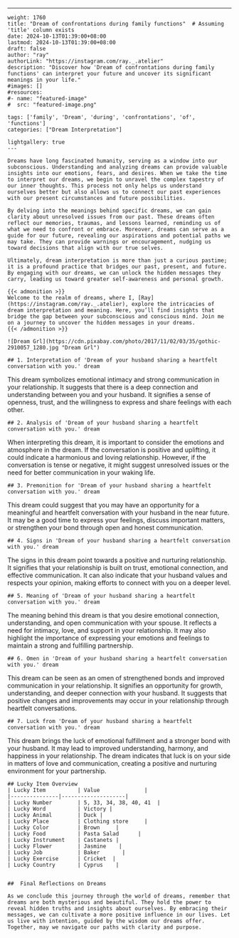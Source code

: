 ---
    weight: 1760
    title: "Dream of confrontations during family functions"  # Assuming 'title' column exists
    date: 2024-10-13T01:39:00+08:00
    lastmod: 2024-10-13T01:39:00+08:00
    draft: false
    author: "ray"
    authorLink: "https://instagram.com/ray._.atelier"
    description: "Discover how 'Dream of confrontations during family functions' can interpret your future and uncover its significant meanings in your life."
    #images: []
    #resources:
    #- name: "featured-image"
    #  src: "featured-image.png"
    
    tags: ['family', 'Dream', 'during', 'confrontations', 'of', 'functions']
    categories: ["Dream Interpretation"]
    
    lightgallery: true
    ---
    
    Dreams have long fascinated humanity, serving as a window into our subconscious. Understanding and analyzing dreams can provide valuable insights into our emotions, fears, and desires. When we take the time to interpret our dreams, we begin to unravel the complex tapestry of our inner thoughts. This process not only helps us understand ourselves better but also allows us to connect our past experiences with our present circumstances and future possibilities.
    
    By delving into the meanings behind specific dreams, we can gain clarity about unresolved issues from our past. These dreams often reflect our memories, traumas, and lessons learned, reminding us of what we need to confront or embrace. Moreover, dreams can serve as a guide for our future, revealing our aspirations and potential paths we may take. They can provide warnings or encouragement, nudging us toward decisions that align with our true selves.
    
    Ultimately, dream interpretation is more than just a curious pastime; it is a profound practice that bridges our past, present, and future. By engaging with our dreams, we can unlock the hidden messages they carry, leading us toward greater self-awareness and personal growth.
    
    {{< admonition >}}
    Welcome to the realm of dreams, where I, [Ray](https://instagram.com/ray._.atelier), explore the intricacies of dream interpretation and meaning. Here, you’ll find insights that bridge the gap between your subconscious and conscious mind. Join me on a journey to uncover the hidden messages in your dreams.
    {{< /admonition >}}
    
    ![Dream Grl](https://cdn.pixabay.com/photo/2017/11/02/03/35/gothic-2910057_1280.jpg "Dream Grl")
    
    ## 1. Interpretation of 'Dream of your husband sharing a heartfelt conversation with you.' dream
    
This dream symbolizes emotional intimacy and strong communication in your relationship. It suggests that there is a deep connection and understanding between you and your husband. It signifies a sense of openness, trust, and the willingness to express and share feelings with each other.
    
    ## 2. Analysis of 'Dream of your husband sharing a heartfelt conversation with you.' dream
    
When interpreting this dream, it is important to consider the emotions and atmosphere in the dream. If the conversation is positive and uplifting, it could indicate a harmonious and loving relationship. However, if the conversation is tense or negative, it might suggest unresolved issues or the need for better communication in your waking life.
    
    ## 3. Premonition for 'Dream of your husband sharing a heartfelt conversation with you.' dream
    
This dream could suggest that you may have an opportunity for a meaningful and heartfelt conversation with your husband in the near future. It may be a good time to express your feelings, discuss important matters, or strengthen your bond through open and honest communication.
    
    ## 4. Signs in 'Dream of your husband sharing a heartfelt conversation with you.' dream
    
The signs in this dream point towards a positive and nurturing relationship. It signifies that your relationship is built on trust, emotional connection, and effective communication. It can also indicate that your husband values and respects your opinion, making efforts to connect with you on a deeper level.
    
    ## 5. Meaning of 'Dream of your husband sharing a heartfelt conversation with you.' dream
    
The meaning behind this dream is that you desire emotional connection, understanding, and open communication with your spouse. It reflects a need for intimacy, love, and support in your relationship. It may also highlight the importance of expressing your emotions and feelings to maintain a strong and fulfilling partnership.
    
    ## 6. Omen in 'Dream of your husband sharing a heartfelt conversation with you.' dream
    
This dream can be seen as an omen of strengthened bonds and improved communication in your relationship. It signifies an opportunity for growth, understanding, and deeper connection with your husband. It suggests that positive changes and improvements may occur in your relationship through heartfelt conversations.
    
    ## 7. Luck from 'Dream of your husband sharing a heartfelt conversation with you.' dream
    
This dream brings the luck of emotional fulfillment and a stronger bond with your husband. It may lead to improved understanding, harmony, and happiness in your relationship. The dream indicates that luck is on your side in matters of love and communication, creating a positive and nurturing environment for your partnership.
    
    ## Lucky Item Overview
    | Lucky Item          | Value              |
    |---------------|--------------------|
    | Lucky Number        | 5, 33, 34, 38, 40, 41  |
    | Lucky Word          | Victory |
    | Lucky Animal        | Duck |
    | Lucky Place         | Clothing store     |
    | Lucky Color         | Brown     |
    | Lucky Food          | Pasta Salad      |
    | Lucky Instrument    | Castanets |
    | Lucky Flower        | Jasmine    |
    | Lucky Job           | Baker       |
    | Lucky Exercise      | Cricket  |
    | Lucky Country       | Cyprus    |
    
    
    ##  Final Reflections on Dreams
    
    As we conclude this journey through the world of dreams, remember that dreams are both mysterious and beautiful. They hold the power to reveal hidden truths and insights about ourselves. By embracing their messages, we can cultivate a more positive influence in our lives. Let us live with intention, guided by the wisdom our dreams offer. Together, may we navigate our paths with clarity and purpose.
    